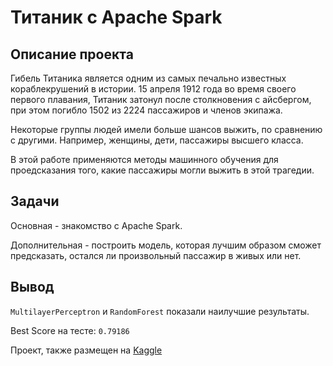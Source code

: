 # Титаник с Apache Spark

## Описание проекта
Гибель Титаника является одним из самых печально известных кораблекрушений в истории. 15 апреля 1912 года во время своего первого плавания, Титаник затонул после столкновения с айсбергом, при этом погибло 1502 из 2224 пассажиров и членов экипажа.

Некоторые группы людей имели больше шансов выжить, по сравнению с другими. Например, женщины, дети, пассажиры высшего класса.

В этой работе применяются методы машинного обучения для проедсказания того, какие пассажиры могли выжить в этой трагедии.

## Задачи
Основная - знакомство с Apache Spark.

Дополнительная - построить модель, которая лучшим образом сможет предсказать, остался ли произвольный пассажир в живых или нет.

## Вывод
`MultilayerPerceptron` и `RandomForest` показали наилучшие результаты.

Best Score на тесте: `0.79186`

Проект, также размещен на [Kaggle](https://www.kaggle.com/code/shazy021/predicting-titanic-with-apache-spark-rus)
